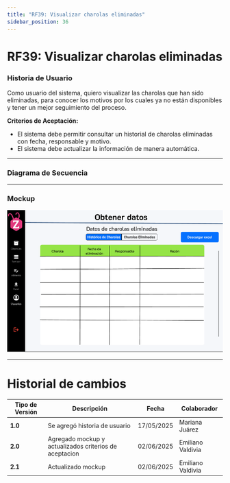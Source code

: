 ```yaml
---
title: "RF39: Visualizar charolas eliminadas"  
sidebar_position: 36
---
```


# RF39: Visualizar charolas eliminadas

### Historia de Usuario
Como usuario del sistema, quiero visualizar las charolas que han sido eliminadas, para conocer los motivos por los cuales ya no están disponibles y tener un mejor seguimiento del proceso.

  **Criterios de Aceptación:**
  - El sistema debe permitir consultar un historial de charolas eliminadas con fecha, responsable y motivo.
  - El sistema debe actualizar la información de manera automática.
---

### Diagrama de Secuencia


---

### Mockup

![alt text](<img/mockupRF39.png>)

---


# Historial de cambios
| **Tipo de Versión** | **Descripción**                      | **Fecha** | **Colaborador**   |
| ------------------- | ------------------------------------ | --------- | ----------------- |
| **1.0**             | Se agregó historia de usuario        | 17/05/2025 | Mariana Juárez   |
| **2.0**             | Agregado mockup y actualizados criterios de aceptacion        | 02/06/2025 | Emiliano Valdivia   |
| **2.1**             | Actualizado mockup        | 02/06/2025 | Emiliano Valdivia   |

